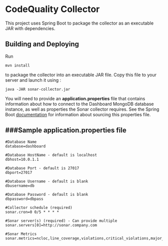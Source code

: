 CodeQuality Collector
=================

This project uses Spring Boot to package the collector as an executable JAR with dependencies.

Building and Deploying
--------------------------------------

Run
```
mvn install
```
to package the collector into an executable JAR file. Copy this file to your server and launch it using :
```
java -JAR sonar-collector.jar
```
You will need to provide an **application.properties** file that contains information about how
to connect to the Dashboard MongoDB database instance, as well as properties the Sonar collector requires. See
the Spring Boot [documentation](http://docs.spring.io/spring-boot/docs/current-SNAPSHOT/reference/htmlsingle/#boot-features-external-config-application-property-files)
for information about sourcing this properties file.

###Sample application.properties file
--------------------------------------

    #Database Name
    database=dashboard

    #Database HostName - default is localhost
    dbhost=10.0.1.1

    #Database Port - default is 27017
    dbport=27017

    #Database Username - default is blank
    dbusername=db

    #Database Password - default is blank
    dbpassword=dbpass

    #Collector schedule (required)
    sonar.cron=0 0/5 * * * *

    #Sonar server(s) (required) - Can provide multiple
    sonar.servers[0]=http://sonar.company.com

    #Sonar Metrics
    sonar.metrics=ncloc,line_coverage,violations,critical_violations,major_violations,blocker_violations,sqale_index,test_success_density,test_failures,test_errors,tests
